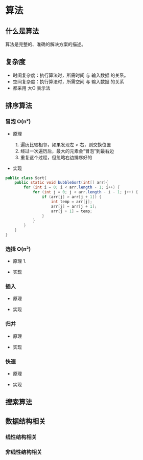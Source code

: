 # 算法

## 什么是算法

算法是完整的、准确的解决方案的描述。

## 复杂度

- 时间复杂度：执行算法时，所需时间 与 输入数据 的关系。
- 空间复杂度：执行算法时，所需空间 与 输入数据 的关系
- 都采用 大O 表示法

## 排序算法

### 冒泡 O(n²)

- 原理
    1. 遍历比较相邻，如果发现左 > 右，则交换位置
    2. 经过一次遍历后，最大的元素会“冒泡”到最右边
    3. 重复这个过程，但忽略右边排序好的

- 实现


```java
public class Sort{
    public static void bubbleSort(int[] arr){
        for (int i = 0; i < arr.length - 1; i++) {
            for (int j = 0; j < arr.length - i - 1; j++) {
                if (arr[j] > arr[j + 1]) {
                    int temp = arr[j];
                    arr[j] = arr[j + 1];
                    arr[j + 1] = temp;
                }
            }
        }
    }
}
```

### 选择 O(n²)

- 原理
    1. 

- 实现

### 插入
- 原理

- 实现
### 归并

- 原理

- 实现
### 快速
- 原理

- 实现
## 搜索算法



## 数据结构相关

### 线性结构相关



### 非线性结构相关

